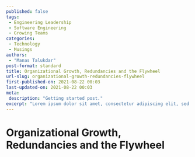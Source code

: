 ```yaml
---
published: false
tags:
 - Engineering Leadership
 - Software Engineering
 - Growing Teams
categories:
 - Technology
 - Musings
authors:
 - "Manas Talukdar"
post-format: standard
title: Organizational Growth, Redundancies and the Flywheel
url-slug: organizational-growth-redundancies-flywheel
first-published-on: 2021-08-22 00:03
last-updated-on: 2021-08-22 00:03
meta:
 description: "Getting started post."
excerpt: "Lorem ipsum dolor sit amet, consectetur adipiscing elit, sed do eiusmod tempor incididunt"
---
```


# Organizational Growth, Redundancies and the Flywheel